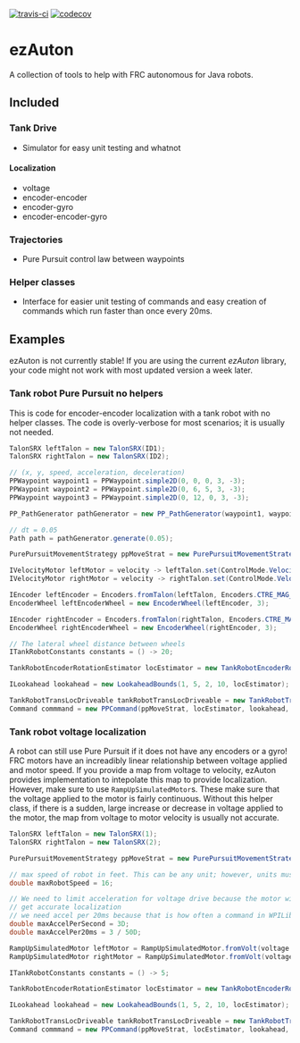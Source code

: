 [![travis-ci](https://travis-ci.org/ezAuton/ezAuton.svg?branch=master)](https://travis-ci.org/ezAuton/ezAuton) [![codecov](https://codecov.io/gh/ezAuton/ezAuton/branch/master/graph/badge.svg?token=mDoht49dKM)](https://codecov.io/gh/ezAuton/ezAuton)
# ezAuton
A collection of tools to help with FRC autonomous for Java robots. 

## Included

### Tank Drive
- Simulator for easy unit testing and whatnot
#### Localization
- voltage
- encoder-encoder
- encoder-gyro
- encoder-encoder-gyro
### Trajectories
- Pure Pursuit control law between waypoints
### Helper classes
- Interface for easier unit testing of commands and easy creation of commands which run faster than once every 20ms.

## Examples
ezAuton is not currently stable! If you are using the current _ezAuton_ library, your code might not work with most updated version a week later.

### Tank robot Pure Pursuit no helpers
This is code for encoder-encoder localization with a tank robot with no helper classes. The code is overly-verbose for most scenarios; it is usually not needed.

```Java
TalonSRX leftTalon = new TalonSRX(ID1);
TalonSRX rightTalon = new TalonSRX(ID2);

// (x, y, speed, acceleration, deceleration)
PPWaypoint waypoint1 = PPWaypoint.simple2D(0, 0, 0, 3, -3);
PPWaypoint waypoint2 = PPWaypoint.simple2D(0, 6, 5, 3, -3);
PPWaypoint waypoint3 = PPWaypoint.simple2D(0, 12, 0, 3, -3);

PP_PathGenerator pathGenerator = new PP_PathGenerator(waypoint1, waypoint2, waypoint3);

// dt = 0.05
Path path = pathGenerator.generate(0.05);

PurePursuitMovementStrategy ppMoveStrat = new PurePursuitMovementStrategy(path, 0.1D);

IVelocityMotor leftMotor = velocity -> leftTalon.set(ControlMode.Velocity, velocity * Encoders.CTRE_MAG_ENCODER);
IVelocityMotor rightMotor = velocity -> rightTalon.set(ControlMode.Velocity, velocity * Encoders.CTRE_MAG_ENCODER);

IEncoder leftEncoder = Encoders.fromTalon(leftTalon, Encoders.CTRE_MAG_ENCODER);
EncoderWheel leftEncoderWheel = new EncoderWheel(leftEncoder, 3);

IEncoder rightEncoder = Encoders.fromTalon(rightTalon, Encoders.CTRE_MAG_ENCODER);
EncoderWheel rightEncoderWheel = new EncoderWheel(rightEncoder, 3);

// The lateral wheel distance between wheels
ITankRobotConstants constants = () -> 20;

TankRobotEncoderRotationEstimator locEstimator = new TankRobotEncoderRotationEstimator(leftEncoderWheel, rightEncoderWheel, constants);

ILookahead lookahead = new LookaheadBounds(1, 5, 2, 10, locEstimator);

TankRobotTransLocDriveable tankRobotTransLocDriveable = new TankRobotTransLocDriveable(leftMotor, rightMotor, locEstimator, locEstimator, constants);
Command commmand = new PPCommand(ppMoveStrat, locEstimator, lookahead, tankRobotTransLocDriveable, locEstimator).buildWPI();
 ```
 
 ### Tank robot voltage localization
 A robot can still use Pure Pursuit if it does not have any encoders or a gyro! FRC motors have an increadibly linear relationship between voltage applied and motor speed. If you provide a map from voltage to velocity, ezAuton provides implementation to intepolate this map to provide localization. However, make sure to use `RampUpSimulatedMotor`s. These make sure that the voltage applied to the motor is fairly continuous. Without this helper class, if there is a sudden, large increase or decrease in voltage applied to the motor, the map from voltage to motor velocity is usually not accurate. 
 ```Java
TalonSRX leftTalon = new TalonSRX(1);
TalonSRX rightTalon = new TalonSRX(2);

PurePursuitMovementStrategy ppMoveStrat = new PurePursuitMovementStrategy(Paths.STRAIGHT_12FT, 0.1D);

// max speed of robot in feet. This can be any unit; however, units must be consistent across entire use of PP.
double maxRobotSpeed = 16;

// We need to limit acceleration for voltage drive because the motor will always need to run within its bounds to
// get accurate localization
// we need accel per 20ms because that is how often a command in WPILib is called
double maxAccelPerSecond = 3D;
double maxAccelPer20ms = 3 / 50D;

RampUpSimulatedMotor leftMotor = RampUpSimulatedMotor.fromVolt(voltage -> leftTalon.set(ControlMode.PercentOutput, voltage), maxRobotSpeed, maxAccelPer20ms);
RampUpSimulatedMotor rightMotor = RampUpSimulatedMotor.fromVolt(voltage -> rightTalon.set(ControlMode.PercentOutput, voltage), maxRobotSpeed, maxAccelPer20ms);

ITankRobotConstants constants = () -> 5;

TankRobotEncoderRotationEstimator locEstimator = new TankRobotEncoderRotationEstimator(leftMotor, rightMotor, constants);

ILookahead lookahead = new LookaheadBounds(1, 5, 2, 10, locEstimator);

TankRobotTransLocDriveable tankRobotTransLocDriveable = new TankRobotTransLocDriveable(leftMotor, rightMotor, locEstimator, locEstimator, constants);
Command commmand = new PPCommand(ppMoveStrat, locEstimator, lookahead, tankRobotTransLocDriveable, locEstimator).buildWPI();
